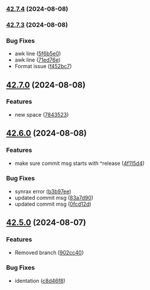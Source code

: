 

### [42.7.4](https://github.com/hashemuhammed/github-actions-practice/compare/v42.7.3...v42.7.4) (2024-08-08)



### [42.7.3](https://github.com/hashemuhammed/github-actions-practice/compare/v42.7.0...v42.7.3) (2024-08-08)


### Bug Fixes

* awk line ([5f6b5e0](https://github.com/hashemuhammed/github-actions-practice/commit/5f6b5e00a9afe144a372f75ebf4e6ac5641dfdb0))
* awk line ([71ed76e](https://github.com/hashemuhammed/github-actions-practice/commit/71ed76ec174e1ac925b391fd12001f1e823369c2))
* Format issue ([f452bc7](https://github.com/hashemuhammed/github-actions-practice/commit/f452bc7ce82899f5aa62a570663df78c22b671e1))

## [42.7.0](https://github.com/hashemuhammed/github-actions-practice/compare/v42.6.0...v42.7.0) (2024-08-08)
 
### Features
 
* new space ([7843523](https://github.com/hashemuhammed/github-actions-practice/commit/7843523bb9628d4f702e21464c7dd7a0cbb9c848))
 
## [42.6.0](https://github.com/hashemuhammed/github-actions-practice/compare/v42.5.0...v42.6.0) (2024-08-08)
 
### Features
 
* make sure commit msg starts with ^release ([4f115d4](https://github.com/hashemuhammed/github-actions-practice/commit/4f115d453ceb22433768e9b6d2f11d9fa7ffea23))
 
### Bug Fixes
 
* synrax error ([b3b97ee](https://github.com/hashemuhammed/github-actions-practice/commit/b3b97ee09c3fd7fde3d83f8178e8a707bf830833))
* updated commit msg ([83a7d90](https://github.com/hashemuhammed/github-actions-practice/commit/83a7d90b74e84bb5d63fc9b1e5c8dc366fbeb74c))
* updated commit msg ([0fcd12d](https://github.com/hashemuhammed/github-actions-practice/commit/0fcd12d3b1782156acc8ae3907591c4590606f15))
 
## [42.5.0](https://github.com/hashemuhammed/github-actions-practice/compare/v42.4.0...v42.5.0) (2024-08-07)
 
### Features
 
* Removed branch ([902cc40](https://github.com/hashemuhammed/github-actions-practice/commit/902cc40e48c7ba0e6db751b8843e2119800c7fff))
 
### Bug Fixes
 
* identation ([c8d46f8](https://github.com/hashemuhammed/github-actions-practice/commit/c8d46f83e7b73428b9d5ff85ed5606c2827ffdee))
 
